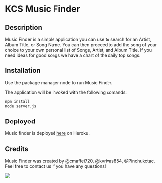 # KCS Music Finder

## Description

Music Finder is a simple application you can use to search for an Artist, Album Title, or Song Name. You can then proceed to add the song of your choice to your own personal list of Songs, Artist, and Album Title. If you need ideas for good songs we have a chart of the daily top songs.

## Installation

Use the package manager node to run Music Finder.

The application will be invoked with the following comands:

```bash
npm install
node server.js
```
## Deployed
Music finder is deployed [here](https://safe-atoll-83262.herokuapp.com/) on Heroku.

## Credits
Music Finder was created by @cmaffei720, @kvrivas854, @Pinchukctac. Feel free to contact us if you have any questions!


![](C:\Users\pinch\AppData\Roaming\Typora\typora-user-images\image-20200811161425295.png)